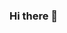 ### Hi there 👋

<!--
**Karokatitsa/Karokatitsa** is a ✨ _special_ ✨ repository because its `README.md` (this file) appears on your GitHub profile.

Here are some ideas to get you started:

- 🔭 I’m currently Self Employed
- 🌱 I’m currently learning Computer Software Engineering on bootcamp, HyperionDev
- 👯 I’m looking to collaborate on a Junior role or intern
- 🤔 I’m looking for help with searching job
- 💬 Ask me about whatever you want
- 📫 How to reach me: s.mischenk86@gmail.com
- 😄 Pronouns: He
- ⚡ Fun fact: I'm 37 years old and keep studying
-->
